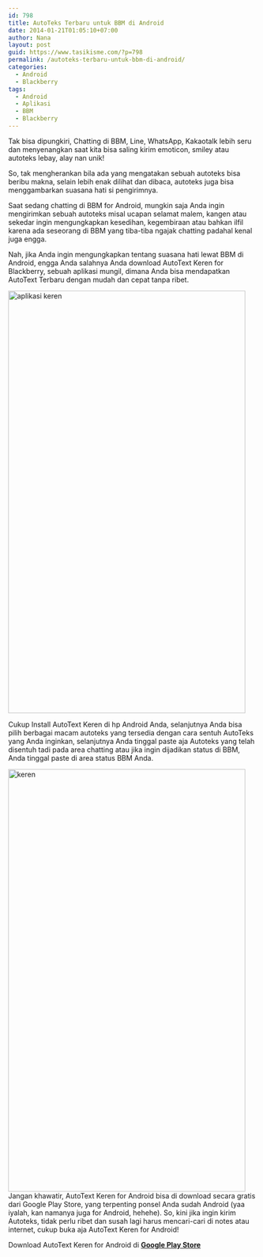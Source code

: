 ```yaml
---
id: 798
title: AutoTeks Terbaru untuk BBM di Android
date: 2014-01-21T01:05:10+07:00
author: Nana
layout: post
guid: https://www.tasikisme.com/?p=798
permalink: /autoteks-terbaru-untuk-bbm-di-android/
categories:
  - Android
  - Blackberry
tags:
  - Android
  - Aplikasi
  - BBM
  - Blackberry
---
```

Tak bisa dipungkiri, Chatting di BBM, Line, WhatsApp, Kakaotalk lebih seru dan menyenangkan saat kita bisa saling kirim emoticon, smiley atau autoteks lebay, alay nan unik!

So, tak mengherankan bila ada yang mengatakan sebuah autoteks bisa beribu makna, selain lebih enak dilihat dan dibaca, autoteks juga bisa menggambarkan suasana hati si pengirimnya.

Saat sedang chatting di BBM for Android, mungkin saja Anda ingin mengirimkan sebuah autoteks misal ucapan selamat malem, kangen atau sekedar ingin mengungkapkan kesedihan, kegembiraan atau bahkan ilfil karena ada seseorang di BBM yang tiba-tiba ngajak chatting padahal kenal juga engga.

Nah, jika Anda ingin mengungkapkan tentang suasana hati lewat BBM di Android, engga Anda salahnya Anda download AutoText Keren for Blackberry, sebuah aplikasi mungil, dimana Anda bisa mendapatkan AutoText Terbaru dengan mudah dan cepat tanpa ribet.

<img loading="lazy"  src="https://2.bp.blogspot.com/-4xWH9uT-Wpo/Ut3GSVDZP3I/AAAAAAAACkA/yd6722HFQgQ/s1600/keren3.png" alt="aplikasi keren" width="480" height="854" /> 

Cukup Install AutoText Keren di hp Android Anda, selanjutnya Anda bisa pilih berbagai macam autoteks yang tersedia dengan cara sentuh AutoTeks yang Anda inginkan, selanjutnya Anda tinggal paste aja Autoteks yang telah disentuh tadi pada area chatting atau jika ingin dijadikan status di BBM, Anda tinggal paste di area status BBM Anda.

<img loading="lazy"  src="https://1.bp.blogspot.com/-mdpdpolmftM/Ut3GKl4HVDI/AAAAAAAACj4/M195E3BFidc/s1600/keren1.png" alt="keren" width="480" height="854" />  
Jangan khawatir, AutoText Keren for Android bisa di download secara gratis dari Google Play Store, yang terpenting ponsel Anda sudah Android (yaa iyalah, kan namanya juga for Android, hehehe). So, kini jika ingin kirim Autoteks, tidak perlu ribet dan susah lagi harus mencari-cari di notes atau internet, cukup buka aja AutoText Keren for Android!

Download AutoText Keren for Android di <a href="https://play.google.com/store/apps/details?id=com.nana.autoteksalay" target="_blank" rel="noopener"><strong>Google Play Store</strong></a>